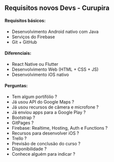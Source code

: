 ## Requisitos novos Devs - Curupira

#### Requisitos básicos:
- Desenvolvimento Android nativo com Java
- Serviços do Firebase
- Git + GitHub

#### Diferenciais:
- React Native ou Flutter
- Desenvolvimento Web (HTML + CSS + JS)
- Desenvolvimento iOS nativo

#### Perguntas:
- Tem algum portifólio ?
- Já usou API do Google Maps ?
- Já usou recursos de câmera e microfone ?
- Já enviou apps para a Google Play ?
- Bootstrap ?
- GitPages ?
- Firebase: Realtime, Hosting, Auth e Functions ?
- Recursos para desenvolver iOS ?
- Trello ?
- Previsão de conclusão do curso ?
- Disponibilidade ?
- Conhece alguém para indicar ?
